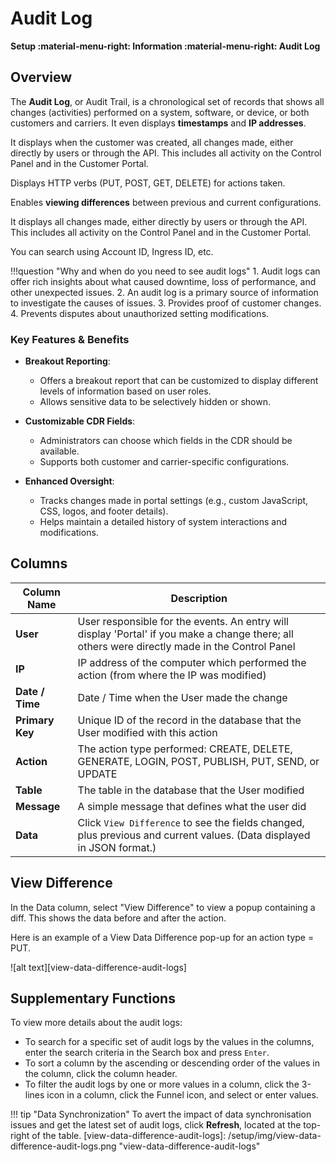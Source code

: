 # Audit Log

**Setup :material-menu-right: Information :material-menu-right: Audit Log**

## Overview

The **Audit Log**, or Audit Trail, is a chronological set of records that shows all changes (activities) performed on a system, software, or device, or both customers and carriers. It even displays **timestamps** and **IP addresses**.

It displays when the customer was created, all changes made, either directly by users or through the API. This includes all activity on the Control Panel and in the Customer Portal.

Displays HTTP verbs (PUT, POST, GET, DELETE) for actions taken.

Enables **viewing differences** between previous and current configurations.

It displays all changes made, either directly by users or through the API. This includes all activity on the Control Panel and in the Customer Portal.

You can search using Account ID, Ingress ID, etc.

!!!question "Why and when do you need to see audit logs"
    1. Audit logs can offer rich insights about what caused downtime, loss of performance, and other unexpected issues.
    2. An audit log is a primary source of information to investigate the causes of issues.
    3. Provides proof of customer changes.
    4. Prevents disputes about unauthorized setting modifications.

### Key Features & Benefits

+ **Breakout Reporting**:
    + Offers a breakout report that can be customized to display different levels of information based on user roles.
    + Allows sensitive data to be selectively hidden or shown.

+ **Customizable CDR Fields**:
    + Administrators can choose which fields in the CDR should be available.
    + Supports both customer and carrier-specific configurations.

+ **Enhanced Oversight**:
    + Tracks changes made in portal settings (e.g., custom JavaScript, CSS, logos, and footer details).
    + Helps maintain a detailed history of system interactions and modifications.

## Columns

| Column Name | Description|
|-------------|------------|
| **User** | User responsible for the events. An entry will display 'Portal' if you make a change there; all others were directly made in the Control Panel|
| **IP** | IP address of the computer which performed the action (from where the IP was modified)|
| **Date / Time** | Date / Time when the User made the change|
| **Primary Key** | Unique ID of the record in the database that the User modified with this action|
| **Action** | The action type performed: CREATE, DELETE, GENERATE, LOGIN, POST, PUBLISH, PUT, SEND, or UPDATE|
| **Table**| The table in the database that the User modified|
| **Message**| A simple message that defines what the user did|
| **Data**| Click `View Difference` to see the fields changed, plus previous and current values. (Data displayed in JSON format.)|

## View Difference

In the Data column, select "View Difference" to view a popup containing a diff. This shows the data before and after the action.

Here is an example of a View Data Difference pop-up for an action type = PUT.
  
   ![alt text][view-data-difference-audit-logs]

## Supplementary Functions

To view more details about the audit logs:

* To search for a specific set of audit logs by the values in the columns, enter the search criteria in the Search box and press `Enter`.
* To sort a column by the ascending or descending order of the values in the column, click the column header.
* To filter the audit logs by one or more values in a column, click the 3-lines icon in a column, click the Funnel icon, and select or enter values.

!!! tip "Data Synchronization"
    To avert the impact of data synchronisation issues and get the latest set of audit logs, click **Refresh**, located at the top-right of the table.
 [view-data-difference-audit-logs]: /setup/img/view-data-difference-audit-logs.png "view-data-difference-audit-logs"
